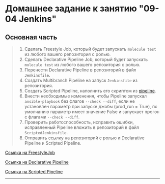 # Домашнее задание к занятию "09-04 Jenkins" 

## Основная часть

>1. Сделать Freestyle Job, который будет запускать `molecule test` из любого вашего репозитория с ролью.
>2. Сделать Declarative Pipeline Job, который будет запускать `molecule test` из любого вашего репозитория с ролью.
>3. Перенести Declarative Pipeline в репозиторий в файл `Jenkinsfile`.
>4. Создать Multibranch Pipeline на запуск `Jenkinsfile` из репозитория.
>5. Создать Scripted Pipeline, наполнить его скриптом из [pipeline](./pipeline).
>6. Внести необходимые изменения, чтобы Pipeline запускал `ansible-playbook` без флагов `--check --diff`, если не установлен параметр при запуске джобы (prod_run = True), по умолчанию параметр имеет значение False и запускает прогон с флагами `--check --diff`.
>7. Проверить работоспособность, исправить ошибки, исправленный Pipeline вложить в репозиторий в файл `ScriptedJenkinsfile`.
>8. Отправить ссылку на репозиторий с ролью и Declarative Pipeline и Scripted Pipeline.

[Ссылка на FreestyleJob](https://github.com/pchvanin/devops-netology/blob/main/09-ci-04-jenkins-main/FreestyleJob)


[Ссылка на Declarative Pipeline](https://github.com/pchvanin/devops-netology/blob/main/09-ci-04-jenkins-main/Jenkinsfile)


[Ссылка на Scripted Pipeline](https://github.com/pchvanin/devops-netology/blob/main/09-ci-04-jenkins-main/ScriptedJenkinsfile)

---